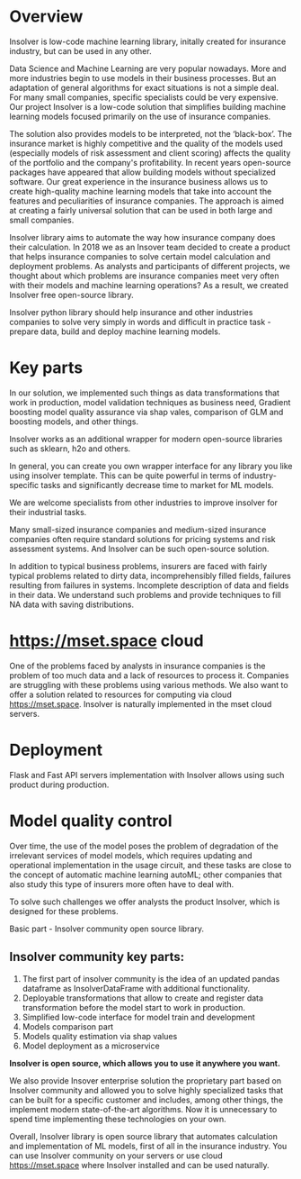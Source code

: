 # Overview

Insolver is low-code machine learning library, initally created for insurance industry, but can be used in any other.

Data Science and Machine Learning are very popular nowadays. More and more industries begin to use models in their business processes. But an adaptation of general algorithms for exact situations is not a simple deal. For many small companies, specific specialists could be very expensive. Our project Insolver is a low-code solution that simplifies building machine learning models focused primarily on the use of insurance companies. 

The solution also provides models to be interpreted, not the ‘black-box’. The insurance market is highly competitive and the quality of the models used (especially models of risk assessment and client scoring) affects the quality of the portfolio and the company's profitability. In recent years open-source packages have appeared that allow building models without specialized software. Our great experience in the insurance business allows us to create high-quality machine learning models that take into account the features and peculiarities of insurance companies. The approach is aimed at creating a fairly universal solution that can be used in both large and small companies. 


Insolver library aims to automate the way how insurance company does their calculation. In 2018 we as an Insover team decided to create a product that helps insurance companies to solve certain model calculation and deployment problems. As analysts and participants of different projects, we thought about which problems are insurance companies meet very often with their models and machine learning operations? As a result, we created Insolver free open-source library.


Insolver python library should help insurance and other industries companies to solve very simply in words and difficult in practice task - prepare data, build and deploy machine learning models.

# Key parts

In our solution, we implemented such things as data transformations that work in production, model validation techniques as business need, Gradient boosting model quality assurance via shap vales, comparison of GLM and boosting models, and other things.

Insolver works as an additional wrapper for modern open-source libraries such as sklearn, h2o and others. 

In general, you can create you own wrapper interface for any library you like using insolver template. This can be quite powerful in terms of industry-specific tasks and significantly decrease time to market for ML models.

We are welcome specialists from other industries to improve insolver for their industrial tasks.

Many small-sized insurance companies and medium-sized insurance companies often require standard solutions for pricing systems and risk assessment systems. And Insolver can be such open-source solution.


In addition to typical business problems, insurers are faced with fairly typical problems related to dirty data, incomprehensibly filled fields, failures resulting from failures in systems. Incomplete description of data and fields in their data. We understand such problems and provide techniques to fill NA data with saving distributions.

# https://mset.space cloud
One of the problems faced by analysts in insurance companies is the problem of too much data and a lack of resources to process it. Companies are struggling with these problems using various methods. We also want to offer a solution related to resources for computing via cloud https://mset.space. Insolver is naturally implemented in the mset cloud servers.

# Deployment
Flask and Fast API servers implementation with Insolver allows using such product during production.

# Model quality control
Over time, the use of the model poses the problem of degradation of the irrelevant services of model models, which requires updating and operational implementation in the usage circuit, and these tasks are close to the concept of automatic machine learning autoML; other companies that also study this type of insurers more often have to deal with.


To solve such challenges we offer analysts the product Insolver, which is designed for these problems.

Basic part - Insolver community open source library.

## Insolver community key parts:

1. The first part of insolver community is the idea of an updated pandas dataframe as InsolverDataFrame with additional functionality.
2. Deployable transformations that allow to create and register data transformation before the model start to work in production.
3. Simplified low-code interface for model train and development
4. Models comparison part
5. Models quality estimation via shap values
6. Model deployment as a microservice

**Insolver is open source, which allows you to use it anywhere you want.**

We also provide Insover enterprise solution the proprietary part based on Insolver community and allowed you to solve highly specialized tasks that can be built for a specific customer and includes, among other things, the implement modern state-of-the-art algorithms. Now it is unnecessary to spend time implementing these technologies on your own.

Overall, Insolver library is open source library that automates calculation and implementation of ML models, first of all in the insurance industry. You can use Insolver community on your servers or use cloud https://mset.space where Insolver installed and can be used naturally.


